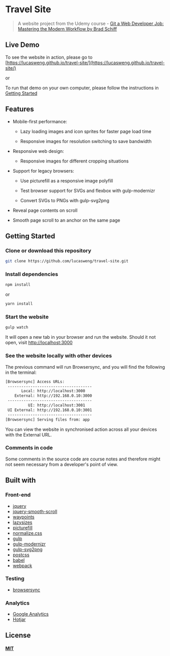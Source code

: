 # Travel Site

> A website project from the Udemy course - [Git a Web Developer Job: Mastering the Modern Workflow by Brad Schiff](https://www.udemy.com/git-a-web-developer-job-mastering-the-modern-workflow/)

## Live Demo

 To see the website in action, please go to [https://lucasweng.github.io/travel-site/](https://lucasweng.github.io/travel-site/)

 or

 To run that demo on your own computer, please follow the instructions in [Getting Started](https://github.com/lucasweng/travel-site#getting-started)

## Features

* Mobile-first performance:

  * Lazy loading images and icon sprites for faster page load time

  * Responsive images for resolution switching to save bandwidth

* Responsive web design:

  * Responsive images for different cropping situations

* Support for legacy browsers:

  * Use picturefill as a responsive image polyfill

  * Test browser support for SVGs and flexbox with gulp-modernizr

  * Convert SVGs to PNGs with gulp-svg2png

* Reveal page contents on scroll

* Smooth page scroll to an anchor on the same page
 
## Getting Started

### Clone or download this repository

```sh
git clone https://github.com/lucasweng/travel-site.git
```

### Install dependencies

```sh
npm install
```

or

```sh
yarn install
```

### Start the website

```sh
gulp watch
```
It will open a new tab in your browser and run the website. Should it not open, visit [http://localhost:3000](http://localhost:3000)

### See the website locally with other devices

The previous command will run Browsersync, and you will find the following in the terminal:

```sh
[Browsersync] Access URLs:
 -------------------------------------
       Local: http://localhost:3000
    External: http://192.168.0.10:3000
 -------------------------------------
          UI: http://localhost:3001
 UI External: http://192.168.0.10:3001
 -------------------------------------
[Browsersync] Serving files from: app
```

You can view the website in synchronised action across all your devices with the External URL.

### Comments in code

Some comments in the source code are course notes and therefore might not seem necessary from a developer's point of view.

## Built with

### Front-end

* [jquery](https://api.jquery.com/)
* [jquery-smooth-scroll](https://github.com/kswedberg/jquery-smooth-scroll#smooth-scroll-plugin)
* [waypoints](http://imakewebthings.com/waypoints/)
* [lazysizes](https://github.com/aFarkas/lazysizes#lazysizes)
* [picturefill](https://github.com/scottjehl/picturefill#picturefill)
* [normalize.css](http://nicolasgallagher.com/about-normalize-css/)
* [gulp](https://gulpjs.com/)
* [gulp-modernizr](https://github.com/doctyper/gulp-modernizr#gulp-modernizr)
* [gulp-svg2png](https://github.com/akoenig/gulp-svg2png#gulp-svg2png-)
* [postcss](http://postcss.org/)
* [babel](http://babeljs.io/)
* [webpack](https://webpack.js.org/concepts/)


### Testing

* [browsersync](https://www.browsersync.io/)

### Analytics

* [Google Analytics](https://www.google.com/analytics/)
* [Hotjar](https://www.hotjar.com/)

## License

#### [MIT](./LICENSE)
